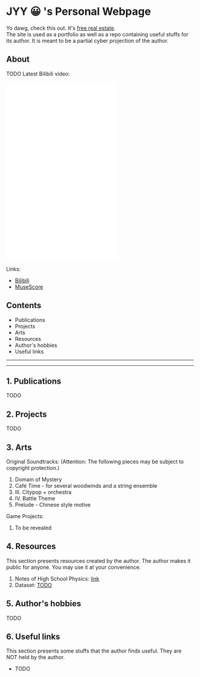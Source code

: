 # JYY 😀      's Personal Webpage
Yo dawg, check this out. It's [free real estate](https://www.gov.cn/zhengce/2022-04/18/content_5685895.htm).   
The site is used as a portfolio as well as a repo containing useful stuffs for its author. It is meant to be a partial cyber projection of the author. 

## About
TODO
Latest Bilibili video: 
<iframe src="//player.bilibili.com/player.html?aid=230898010&bvid=BV1Z8411D7Fk&cid=1196809170&page=1" scrolling="no" border="0" frameborder="no" framespacing="0" allowfullscreen="true" height="480" width="auto"> 嗨嗨害 </iframe>

Links:
- [Bilibili](https://space.bilibili.com/745487)
- [MuseScore](https://musescore.com/user/30154473)

## Contents
- Publications
- Projects
- Arts
- Resources
- Author's hobbies
- Useful links

-----------------
-----------------

## 1. Publications
TODO

## 2. Projects
TODO

## 3. Arts
Original Soundtracks: 
(Attention: The following pieces may be subject to copyright protection.)
1. Domain of Mystery
2. Café Time - for several woodwinds and a string ensemble
3. III. Citypop + orchestra
4. IV. Battle Theme
5. Prelude - Chinese style motive

Game Projects:
1. To be revealed


## 4. Resources
This section presents resources created by the author. The author makes it public for anyone. You may use it at your convenience. 
1. Notes of High School Physics: [link](https://github.com/NaivedeJiang/Junior-High-School-Physics)
2. Dataset: [TODO](https://www.zenodo.org)

## 5. Author's hobbies
TODO

## 6. Useful links
This section presents some stuffs that the author finds useful. They are NOT held by the author.  
- TODO
